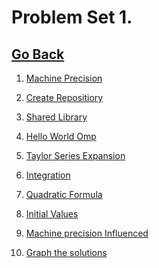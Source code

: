 # Problem Set 1.

## [Go Back](https://github.com/Alekoll/Math4610)

1. [Machine Precision]()

1. [Create Repositiory]()

1. [Shared Library]()

1. [Hello World Omp]()

1. [Taylor Series Expansion]()

1. [Integration]()

1. [Quadratic Formula]()

1. [Initial Values]()

1. [Machine precision Influenced]()

1. [Graph the solutions]()
